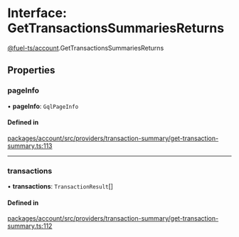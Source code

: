# Interface: GetTransactionsSummariesReturns

[@fuel-ts/account](/api/Account/index.md).GetTransactionsSummariesReturns

## Properties

### pageInfo

• **pageInfo**: `GqlPageInfo`

#### Defined in

[packages/account/src/providers/transaction-summary/get-transaction-summary.ts:113](https://github.com/FuelLabs/fuels-ts/blob/ec261c53/packages/account/src/providers/transaction-summary/get-transaction-summary.ts#L113)

___

### transactions

• **transactions**: `TransactionResult`[]

#### Defined in

[packages/account/src/providers/transaction-summary/get-transaction-summary.ts:112](https://github.com/FuelLabs/fuels-ts/blob/ec261c53/packages/account/src/providers/transaction-summary/get-transaction-summary.ts#L112)
